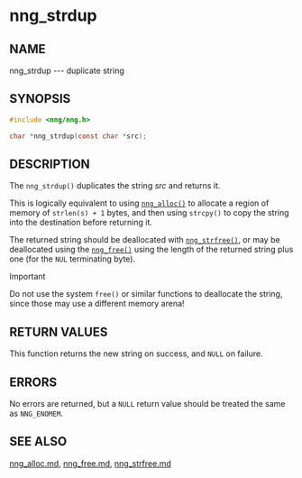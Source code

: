 # nng_strdup

## NAME

nng_strdup --- duplicate string

## SYNOPSIS

```c
#include <nng/nng.h>

char *nng_strdup(const char *src);
```

## DESCRIPTION

The `nng_strdup()` duplicates the string _src_ and returns it.

This is logically equivalent to using [`nng_alloc()`](nng_alloc.md)
to allocate a region of memory of `strlen(s) + 1` bytes, and then
using `strcpy()` to copy the string into the destination before
returning it.

The returned string should be deallocated with
[`nng_strfree()`](nng_strfree.md), or may be deallocated using the
[`nng_free()`](nng_free.md) using the length of the returned string plus
one (for the `NUL` terminating byte).

> [!IMPORTANT]
> Do not use the system `free()` or similar functions to deallocate
> the string, since those may use a different memory arena!

## RETURN VALUES

This function returns the new string on success, and `NULL` on failure.

## ERRORS

No errors are returned, but a `NULL` return value should be
treated the same as `NNG_ENOMEM`.

## SEE ALSO

[nng_alloc.md](nng_alloc.md),
[nng_free.md](nng_free.md),
[nng_strfree.md](nng_strfree.md)
